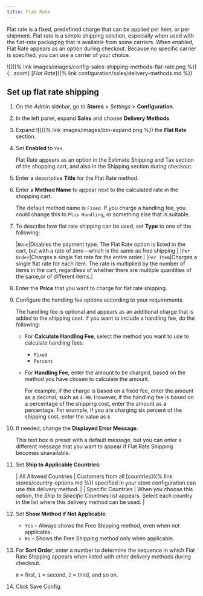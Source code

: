 ```yaml
---
title: Flat Rate
---
```


Flat rate is a fixed, predefined charge that can be applied per item, or per shipment. Flat rate is a simple shipping solution, especially when used with the flat-rate packaging that is available from some carriers. When enabled, Flat Rate appears as an option during checkout. Because no specific carrier is specified, you can use a carrier of your choice.

![]({% link images/images/config-sales-shipping-methods-flat-rate.png %}){: .zoom}
 [_Flat Rate_]({% link configuration/sales/delivery-methods.md %})

## Set up flat rate shipping

1. On the _Admin_ sidebar, go to **Stores** > _Settings_ > **Configuration**.

1. In the left panel, expand **Sales** and choose **Delivery Methods**.

1. Expand ![]({% link images/images/btn-expand.png %}) the **Flat Rate** section.

1. Set **Enabled** to `Yes`.

   Flat Rate appears as an option in the Estimate Shipping and Tax section of the shopping cart, and also in the Shipping section during checkout.

1. Enter a descriptive **Title** for the Flat Rate method.

1. Enter a **Method Name** to appear next to the calculated rate in the shopping cart.

   The default method name is `Fixed`. If you charge a handling fee, you could change this to `Plus Handling`, or something else that is suitable.

1. To describe how flat rate shipping can be used, set **Type** to one of the following:

    |`None`|Disables the payment type. The Flat Rate option is listed in the cart, but with a rate of zero—which is the same as free shipping.|
    |`Per Order`|Charges a single flat rate for the entire order.|
    |`Per Item`|Charges a single flat rate for each item. The rate is multiplied by the number of items in the cart, regardless of whether there are multiple quantities of the same,or of different items.|

1. Enter the **Price** that you want to charge for flat rate shipping.

1. Configure the handling fee options according to your requirements.

   The handling fee is optional and appears as an additional charge that is added to the shipping cost. If you want to include a handling fee, do the following:

   - For **Calculate Handling Fee**, select the method you want to use to calculate handling fees:

      - `Fixed`
      - `Percent`

   - For **Handling Fee**, enter the amount to be charged, based on the method you have chosen to calculate the amount.

      For example, if the charge is based on a fixed fee, enter the amount as a decimal, such as `4.90`. However, if the handling fee is based on a percentage of the shipping cost, enter the amount as a percentage. For example, if you are charging six percent of the shipping cost, enter the value as `6`.

1. If needed, change the **Displayed Error Message**.

   This text box is preset with a default message, but you can enter a different message that you want to appear if Flat Rate Shipping becomes unavailable.

1. Set **Ship to Applicable Countries**:

   | All Allowed Countries | Customers from all [countries]({% link stores/country-options.md %}) specified in your store configuration can use this delivery method. |
   | Specific Countries | When you choose this option, the _Ship to Specific Countries_ list appears. Select each country in the list where this delivery method can be used. |

1. Set **Show Method if Not Applicable**:

   * `Yes` – Always shows the Free Shipping method, even when not applicable.
   * `No` – Shows the Free Shipping method only when applicable.

1. For **Sort Order**, enter a number to determine the sequence in which Flat Rate Shipping appears when listed with other delivery methods during checkout.

   `0` = first, `1` = second, `2` = third, and so on.

1. Click <span class="btn">Save Config</span>.
